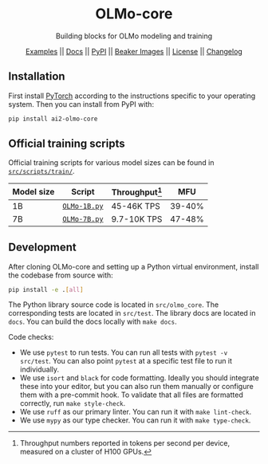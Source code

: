 <div align="center">
  <h1>OLMo-core</h1>
  <p>Building blocks for OLMo modeling and training</p>
</div>
<p align="center">
  <a href="https://github.com/allenai/OLMo-core/tree/main/src/examples">Examples</a> ||
  <a href="https://olmo-core.readthedocs.io/en/latest/">Docs</a> ||
  <a href="https://pypi.org/project/ai2-olmo-core/">PyPI</a> ||
  <a href="https://beaker.org/ws/ai2/OLMo-core/images">Beaker Images</a> ||
  <a href="https://github.com/allenai/OLMo-core/blob/main/LICENSE">License</a> ||
  <a href="https://github.com/allenai/OLMo-core/blob/main/CHANGELOG.md">Changelog</a>
</p>

## Installation

First install [PyTorch](https://pytorch.org) according to the instructions specific to your operating system. Then you can install from PyPI with:

```bash
pip install ai2-olmo-core
```

## Official training scripts

Official training scripts for various model sizes can be found in [`src/scripts/train/`](https://github.com/allenai/OLMo-core/tree/main/src/scripts/train).

| Model size | Script | Throughput[^1] | MFU |
| ---------- | ------ | ---------- | --- |
| 1B | [`OLMo-1B.py`](https://github.com/allenai/OLMo-core/blob/main/src/scripts/train/OLMo-1B.py) | 45-46K TPS | 39-40% |
| 7B | [`OLMo-7B.py`](https://github.com/allenai/OLMo-core/blob/main/src/scripts/train/OLMo-7B.py) | 9.7-10K TPS | 47-48% |

[^1]: Throughput numbers reported in tokens per second per device, measured on a cluster of H100 GPUs.

## Development

After cloning OLMo-core and setting up a Python virtual environment, install the codebase from source with:

```bash
pip install -e .[all]
```

The Python library source code is located in `src/olmo_core`. The corresponding tests are located in `src/test`. The library docs are located in `docs`. You can build the docs locally with `make docs`.

Code checks:
- We use `pytest` to run tests. You can run all tests with `pytest -v src/test`. You can also point `pytest` at a specific test file to run it individually.
- We use `isort` and `black` for code formatting. Ideally you should integrate these into your editor, but you can also run them manually or configure them with a pre-commit hook. To validate that all files are formatted correctly, run `make style-check`.
- We use `ruff` as our primary linter. You can run it with `make lint-check`.
- We use `mypy` as our type checker. You can run it with `make type-check`.
